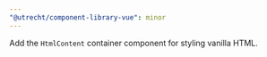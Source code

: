 ```yaml
---
"@utrecht/component-library-vue": minor
---
```


Add the `HtmlContent` container component for styling vanilla HTML.
